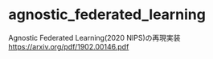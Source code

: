 # agnostic_federated_learning

Agnostic Federated Learning(2020 NIPS)の再現実装
https://arxiv.org/pdf/1902.00146.pdf
